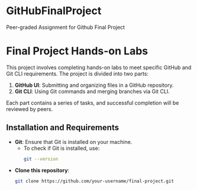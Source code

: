 # GitHubFinalProject
Peer-graded Assignment for Github Final Project

# Final Project Hands-on Labs

This project involves completing hands-on labs to meet specific GitHub and Git CLI requirements. The project is divided into two parts:

1. **GitHub UI**: Submitting and organizing files in a GitHub repository.
2. **Git CLI**: Using Git commands and merging branches via Git CLI.

Each part contains a series of tasks, and successful completion will be reviewed by peers.

## Installation and Requirements
- **Git**: Ensure that Git is installed on your machine.
  - To check if Git is installed, use:
    ```bash
    git --version
    ```
- **Clone this repository**:
  ```bash
  git clone https://github.com/your-username/final-project.git

